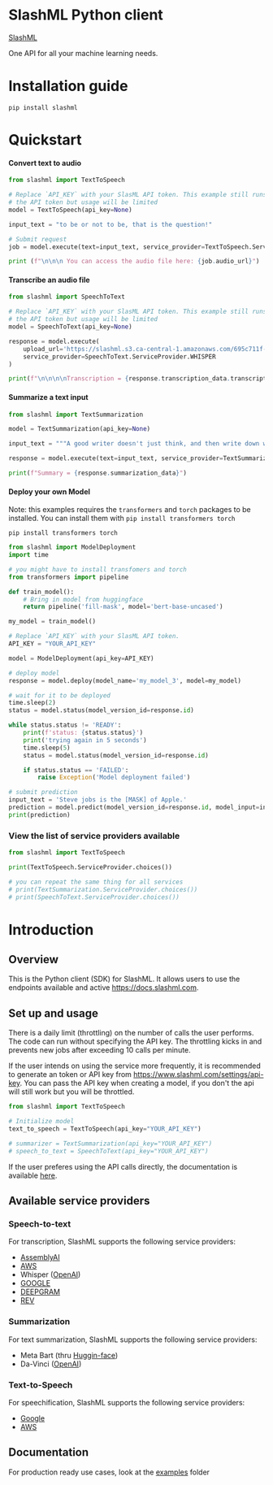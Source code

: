 # SlashML Python client
[SlashML](https://www.slashml.com/)

One API for all your machine learning needs.

# Installation guide

```
pip install slashml
```

# Quickstart

#### Convert text to audio
<!-- write a code snippet in the minimum number of lines  -->

```python
from slashml import TextToSpeech

# Replace `API_KEY` with your SlasML API token. This example still runs without
# the API token but usage will be limited
model = TextToSpeech(api_key=None)

input_text = "to be or not to be, that is the question!"

# Submit request
job = model.execute(text=input_text, service_provider=TextToSpeech.ServiceProvider.AWS)

print (f"\n\n\n You can access the audio file here: {job.audio_url}")
```

#### Transcribe an audio file
<!-- write a code snippet in the minimum number of lines  -->

```python
from slashml import SpeechToText

# Replace `API_KEY` with your SlasML API token. This example still runs without
# the API token but usage will be limited
model = SpeechToText(api_key=None)

response = model.execute(
    upload_url='https://slashml.s3.ca-central-1.amazonaws.com/695c711f-9f5d-4ff1-ae4f-4439842eef5f', 
    service_provider=SpeechToText.ServiceProvider.WHISPER
)

print(f"\n\n\n\nTranscription = {response.transcription_data.transcription}")

```

#### Summarize a text input
<!-- write a code snippet in the minimum number of lines  -->

```python
from slashml import TextSummarization

model = TextSummarization(api_key=None)

input_text = """A good writer doesn't just think, and then write down what he thought, as a sort of transcript. A good writer will almost always discover new things in the process of writing. And there is, as far as I know, no substitute for this kind of discovery. Talking about your ideas with other people is a good way to develop them. But even after doing this, you'll find you still discover new things when you sit down to write. There is a kind of thinking that can only be done by writing."""

response = model.execute(text=input_text, service_provider=TextSummarization.ServiceProvider.OPENAI)

print(f"Summary = {response.summarization_data}")

```


#### Deploy your own Model
<!-- write a code snippet in the minimum number of lines  -->

Note: this examples requires the `transformers` and `torch` packages to be installed. You can install them with `pip install transformers torch`

```
pip install transformers torch
```

```python
from slashml import ModelDeployment
import time

# you might have to install transfomers and torch
from transformers import pipeline

def train_model():
    # Bring in model from huggingface
    return pipeline('fill-mask', model='bert-base-uncased')

my_model = train_model()

# Replace `API_KEY` with your SlasML API token.
API_KEY = "YOUR_API_KEY"

model = ModelDeployment(api_key=API_KEY)

# deploy model
response = model.deploy(model_name='my_model_3', model=my_model)

# wait for it to be deployed
time.sleep(2)
status = model.status(model_version_id=response.id)

while status.status != 'READY':
    print(f'status: {status.status}')
    print('trying again in 5 seconds')
    time.sleep(5)
    status = model.status(model_version_id=response.id)

    if status.status == 'FAILED':
        raise Exception('Model deployment failed')

# submit prediction
input_text = 'Steve jobs is the [MASK] of Apple.'
prediction = model.predict(model_version_id=response.id, model_input=input_text)
print(prediction)
```


### View the list of service providers available
```python
from slashml import TextToSpeech

print(TextToSpeech.ServiceProvider.choices())

# you can repeat the same thing for all services 
# print(TextSummarization.ServiceProvider.choices())
# print(SpeechToText.ServiceProvider.choices())

```


# Introduction

## Overview 

This is the Python client (SDK) for SlashML. It allows users to use the endpoints available and active https://docs.slashml.com.

## Set up and usage
There is a daily limit (throttling) on the number of calls the user performs. The code can run without specifying the API key. The throttling kicks in and prevents new jobs after exceeding 10 calls per minute. 

If the user intends on using the service more frequently, it is recommended to generate an token or API key from https://www.slashml.com/settings/api-key. You can pass the API key when creating a model, if you don't the api will still work but you will be throttled.


```python
from slashml import TextToSpeech

# Initialize model
text_to_speech = TextToSpeech(api_key="YOUR_API_KEY")

# summarizer = TextSummarization(api_key="YOUR_API_KEY")
# speech_to_text = SpeechToText(api_key="YOUR_API_KEY")

```


If the user preferes using the API calls directly, the documentation is available [here](https://docs.slashml.com/).

## Available service providers

### Speech-to-text
For transcription, SlashML supports the following service providers:

* [AssemblyAI](https://www.assemblyai.com/)
* [AWS](https://boto3.amazonaws.com/v1/documentation/api/latest/reference/services/transcribe.html) 
* Whisper ([OpenAI](https://openai.com/blog/whisper/))
* [GOOGLE](https://cloud.google.com/speech-to-text)
* [DEEPGRAM](https://deepgram.com/) 
* [REV](https://www.rev.com/services/auto-audio-transcription) 

### Summarization
For text summarization, SlashML supports the following service providers:

* Meta Bart (thru [Huggin-face](https://huggingface.co/facebook/bart-large-cnn?text=The+tower+is+324+metres+%281%2C063+ft%29+tall%2C+about+the+same+height+as+an+81-storey+building%2C+and+the+tallest+structure+in+Paris.+Its+base+is+square%2C+measuring+125+metres+%28410+ft%29+on+each+side.+During+its+construction%2C+the+Eiffel+Tower+surpassed+the+Washington+Monument+to+become+the+tallest+man-made+structure+in+the+world%2C+a+title+it+held+for+41+years+until+the+Chrysler+Building+in+New+York+City+was+finished+in+1930.+It+was+the+first+structure+to+reach+a+height+of+300+metres.+Due+to+the+addition+of+a+broadcasting+aerial+at+the+top+of+the+tower+in+1957%2C+it+is+now+taller+than+the+Chrysler+Building+by+5.2+metres+%2817+ft%29.+Excluding+transmitters%2C+the+Eiffel+Tower+is+the+second+tallest+free-standing+structure+in+France+after+the+Millau+Viaduct))
* Da-Vinci ([OpenAI](https://beta.openai.com/docs/models/overview))


### Text-to-Speech
For speechification, SlashML supports the following service providers:

* [Google](https://cloud.google.com/text-to-speech/docs/apis)
* [AWS](https://docs.aws.amazon.com/polly/index.html) 


## Documentation

For production ready use cases, look at the [examples](https://github.com/slashml/slashml-python-client/tree/main/examples) folder
